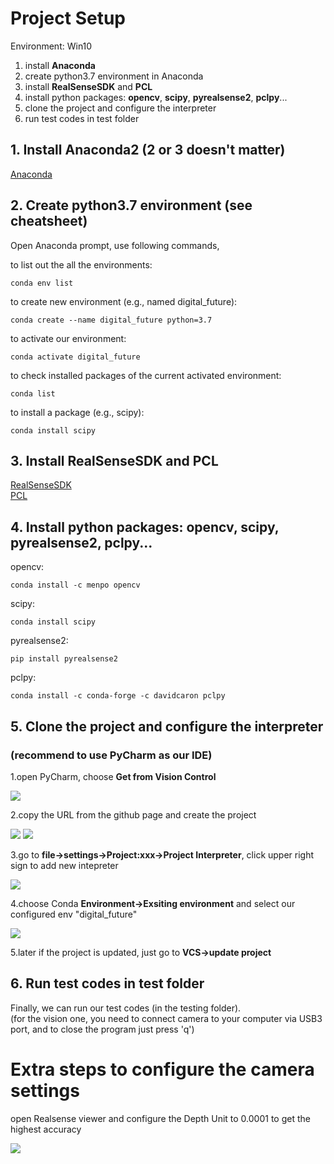 # Project Setup

Environment: Win10

1. install **Anaconda**
2. create python3.7 environment in Anaconda
3. install **RealSenseSDK** and **PCL**
4. install python packages: **opencv**, **scipy**, **pyrealsense2**, **pclpy**... 
5. clone the project and configure the interpreter
6. run test codes in test folder

## 1. Install Anaconda2 (2 or 3 doesn't matter)

[Anaconda](https://www.anaconda.com/products/individual)

## 2. Create python3.7 environment (see cheatsheet)

Open Anaconda prompt, use following commands,

to list out the all the environments:
```
conda env list
```

to create new environment (e.g., named digital_future):
```
conda create --name digital_future python=3.7
```

to activate our environment:
```
conda activate digital_future
```

to check installed packages of the current activated environment:
```
conda list
```

to install a package (e.g., scipy):
```
conda install scipy
```


## 3. Install RealSenseSDK and PCL

[RealSenseSDK](https://github.com/IntelRealSense/librealsense/releases/download/v2.35.0/Intel.RealSense.SDK-WIN10-2.35.0.1758.exe)  
[PCL](https://github.com/PointCloudLibrary/pcl/releases/download/pcl-1.9.1/PCL-1.9.1-AllInOne-msvc2017-win64.exe)

## 4. Install python packages: **opencv**, **scipy**, **pyrealsense2**, **pclpy**...

opencv:
```
conda install -c menpo opencv
```

scipy:
```
conda install scipy
```

pyrealsense2:
```
pip install pyrealsense2
```
 
pclpy:
```
conda install -c conda-forge -c davidcaron pclpy
```

## 5. Clone the project and configure the interpreter

### **(recommend to use PyCharm as our IDE)**
 
1.open PyCharm, choose **Get from Vision Control**  

![](\pics\02.jpg)

2.copy the URL from the github page and create the project  

![](\pics\04.jpg)
![](\pics\03.jpg)

3.go to **file->settings->Project:xxx->Project Interpreter**, click upper right sign to add new intepreter  

![](\pics\05.jpg)

4.choose Conda **Environment->Exsiting environment** and select our configured env "digital_future"  

![](\pics\06.jpg)

5.later if the project is updated, just go to **VCS->update project**

## 6. Run test codes in test folder

Finally, we can run our test codes (in the testing folder).  
(for the vision one, you need to connect camera to your computer via USB3 port, and to close the program just press 'q')

# Extra steps to configure the camera settings

open Realsense viewer and configure the Depth Unit to 0.0001 to get the highest accuracy

![](\pics\01.jpg)
